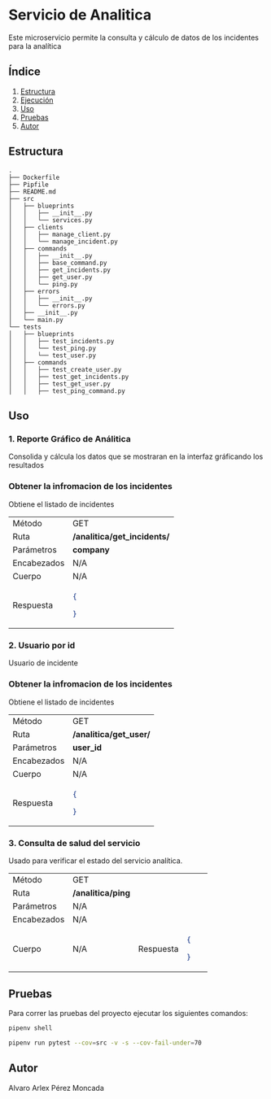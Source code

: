 # Servicio de Analitica

Este microservicio permite la consulta y cálculo de datos de los 
incidentes para la analítica

## Índice

1. [Estructura](#estructura)
2. [Ejecución](#ejecución)
3. [Uso](#uso)
4. [Pruebas](#pruebas)
5. [Autor](#autor)

## Estructura

```plaintext
.
├── Dockerfile
├── Pipfile
├── README.md
├── src
│   ├── blueprints
│   │   ├── __init__.py
│   │   └── services.py
│   ├── clients
│   │   ├── manage_client.py
│   │   └── manage_incident.py
│   ├── commands
│   │   ├── __init__.py
│   │   ├── base_command.py
│   │   ├── get_incidents.py
│   │   ├── get_user.py
│   │   └── ping.py
│   ├── errors
│   │   ├── __init__.py
│   │   └── errors.py
│   ├── __init__.py
│   └── main.py
└── tests
│   ├── blueprints
│   │   ├── test_incidents.py
│   │   └── test_ping.py
│   │   └── test_user.py
│   ├── commands
│   │   ├── test_create_user.py
│   │   ├── test_get_incidents.py
│   │   ├── test_get_user.py
│   │   ├── test_ping_command.py

```


## Uso

### 1. Reporte Gráfico de Análitica

Consolida y cálcula los datos que se mostraran en la interfaz gráficando los resultados

### Obtener la infromacion de los incidentes
Obtiene el listado de incidentes

<table>
<tr>
<td> Método </td>
<td> GET </td>
</tr>
<tr>
<td> Ruta </td>
<td> <strong>/analitica/get_incidents/<company> </td>
</tr>
<tr>
<td> Parámetros </td>
<td> <strong>company</strong></td>
</tr>
<tr>
<td> Encabezados </td>
<td>N/A</td>
</tr>
<tr>
<td> Cuerpo </td>
<td>
N/A
</td>
</tr>
</td>
<td> Respuesta </td>
<td>

```json
{
    
}
```
</td>
<tr>

</table>

### 2. Usuario por id

Usuario de incidente

### Obtener la infromacion de los incidentes
Obtiene el listado de incidentes

<table>
<tr>
<td> Método </td>
<td> GET </td>
</tr>
<tr>
<td> Ruta </td>
<td> <strong>/analitica/get_user/<user_id> </td>
</tr>
<tr>
<td> Parámetros </td>
<td> <strong>user_id</strong></td>
</tr>
<tr>
<td> Encabezados </td>
<td>N/A</td>
</tr>
<tr>
<td> Cuerpo </td>
<td>
N/A
</td>
</tr>
</td>
<td> Respuesta </td>
<td>

```json
{
    
}
```
</td>
<tr>

</table>

### 3. Consulta de salud del servicio

Usado para verificar el estado del servicio analítica.

<table>
<tr>
<td> Método </td>
<td> GET </td>
</tr>
<tr>
<td> Ruta </td>
<td> <strong>/analitica/ping</strong> </td>
</tr>
<tr>
<td> Parámetros </td>
<td> N/A </td>
</tr>
<tr>
<td> Encabezados </td>
<td>N/A</td>
</tr>
<tr>
<td> Cuerpo </td>
<td> N/A </td>
</td>
<td> Respuesta </td>
<td>

```json
{
    
}
```
</td>
</tr>
</table>


## Pruebas

Para correr las pruebas del proyecto ejecutar los siguientes comandos: 

```bash
pipenv shell
```
```bash
pipenv run pytest --cov=src -v -s --cov-fail-under=70
```

## Autor

Alvaro Arlex Pérez Moncada
